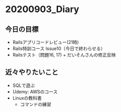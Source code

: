# 20200903_Diary

## 今日の目標

- Railsアプリコードレビュー(21時)
- Rails特訓コース Issue10（今日で終わらせる）
- Railsテスト（問題16, 17) + だいそんさんの修正反映

## 近々やりたいこと

- SQLで遊ぶ
- Udemy: AWSのコース
- Linuxの教科書
  - コマンドの練習
